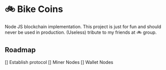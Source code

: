 # 🚲 Bike Coins

Node JS blockchain implementation. This project is just for fun and should never be used in production. 
(Useless) tribute to my friends at 🚲 group.

## Roadmap
[] Establish protocol
[] Miner Nodes
[] Wallet Nodes
